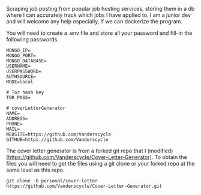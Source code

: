 Scraping job posting from popular job hosting services, storing them in a db where I can accurately track which jobs I have applied to. I am a junior dev and will welcome any help especially, if we can dockerize the program.

You will need to create a .env file and store all your password and fill-in the following passwords.
```
MONGO_IP=
MONGO_PORT=
MONGO_DATABASE=
USERNAME=
USERPASSWORD=
AUTHSOURCE=
MODE=local

# Tor hash key
TOR_PASS=

# coverLetterGenerator
NAME=
ADDRESS=
PHONE=
MAIL=
WEBSITE=https://github.com/Vanderscycle
GITHUB=https://github.com/Vanderscycle
```

The cover letter generator is from a forked git repo that I (modified)[https://github.com/Vanderscycle/Cover-Letter-Generator]. To obtain the files you will need to get the files using a git clone or your forked repo at the same level as this repo. 
```git
git clone -b personal/cover-letter https://github.com/Vanderscycle/Cover-Letter-Generator.git
 ```